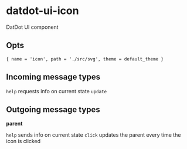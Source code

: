 # datdot-ui-icon
DatDot UI component

Opts
---

`{ name = 'icon', path = './src/svg', theme = default_theme }`

Incoming message types
---

`help` requests info on current state
`update`

Outgoing message types
---

**parent**

`help` sends info on current state
`click` updates the parent every time the icon is clicked
